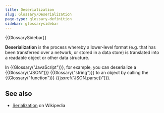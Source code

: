 ```yaml
---
title: Deserialization
slug: Glossary/Deserialization
page-type: glossary-definition
sidebar: glossarysidebar
---
```


{{GlossarySidebar}}

**Deserialization** is the process whereby a lower-level format (e.g. that has been transferred over a network, or stored in a data store) is translated into a readable object or other data structure.

In {{Glossary("JavaScript")}}, for example, you can deserialize a {{Glossary("JSON")}} {{Glossary("string")}} to an object by calling the {{Glossary("function")}} {{jsxref("JSON.parse()")}}.

## See also

- [Serialization](https://en.wikipedia.org/wiki/Serialization) on Wikipedia
